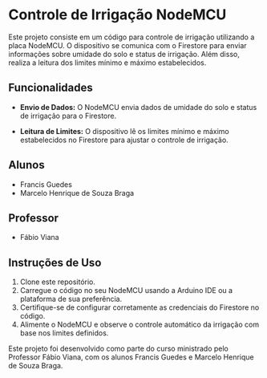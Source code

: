 # Controle de Irrigação NodeMCU

Este projeto consiste em um código para controle de irrigação utilizando a placa NodeMCU. O dispositivo se comunica com o Firestore para enviar informações sobre umidade do solo e status de irrigação. Além disso, realiza a leitura dos limites mínimo e máximo estabelecidos.

## Funcionalidades

- **Envio de Dados:** O NodeMCU envia dados de umidade do solo e status de irrigação para o Firestore.
  
- **Leitura de Limites:** O dispositivo lê os limites mínimo e máximo estabelecidos no Firestore para ajustar o controle de irrigação.

## Alunos

- Francis Guedes
- Marcelo Henrique de Souza Braga

## Professor

- Fábio Viana

## Instruções de Uso

1. Clone este repositório.
2. Carregue o código no seu NodeMCU usando a Arduino IDE ou a plataforma de sua preferência.
3. Certifique-se de configurar corretamente as credenciais do Firestore no código.
4. Alimente o NodeMCU e observe o controle automático da irrigação com base nos limites definidos.

Este projeto foi desenvolvido como parte do curso ministrado pelo Professor Fábio Viana, com os alunos Francis Guedes e Marcelo Henrique de Souza Braga.
